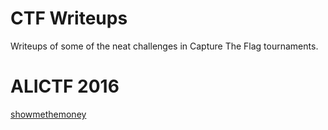 # CTF Writeups
Writeups of some of the neat challenges in Capture The Flag tournaments.
# ALICTF 2016
[showmethemoney](alictf2016/showmethemoney)
